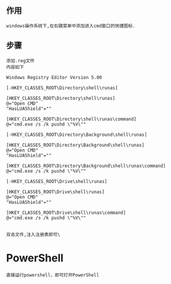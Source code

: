 
作用
--

	windows操作系统下,在右键菜单中添加进入cmd窗口的快捷图标.

步骤
--

	添加.reg文件
	内容如下
```
Windows Registry Editor Version 5.00

[-HKEY_CLASSES_ROOT\Directory\shell\runas]

[HKEY_CLASSES_ROOT\Directory\shell\runas]
@="Open CMD"
"HasLUAShield"=""

[HKEY_CLASSES_ROOT\Directory\shell\runas\command]
@="cmd.exe /s /k pushd \"%V\""

[-HKEY_CLASSES_ROOT\Directory\Background\shell\runas]

[HKEY_CLASSES_ROOT\Directory\Background\shell\runas]
@="Open CMD"
"HasLUAShield"=""

[HKEY_CLASSES_ROOT\Directory\Background\shell\runas\command]
@="cmd.exe /s /k pushd \"%V\""

[-HKEY_CLASSES_ROOT\Drive\shell\runas]

[HKEY_CLASSES_ROOT\Drive\shell\runas]
@="Open CMD"
"HasLUAShield"=""

[HKEY_CLASSES_ROOT\Drive\shell\runas\command]
@="cmd.exe /s /k pushd \"%V\""


```
	双击文件,注入注册表即可\
	
	
# PowerShell

    直接运行powershell，即可打开PowerShell	